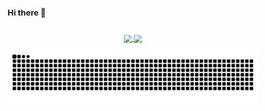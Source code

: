 ### Hi there 👋

<br/>
<div  align="center"> 
  <a href="https://github.com/hanielsouza">
  <img height="150em"   align="center" src="https://github-readme-stats.vercel.app/api?username=hanielsouza&show_icons=true&theme=jolly&include_all_commits=true&count_private=true"/>
  <img height="150em"  align="center" src="https://github-readme-stats.vercel.app/api/top-langs/?username=hanielsouza&&layout=compact&hide=shell&theme=jolly"/>

  ![Snake animation](https://github.com/hanielsouza/hanielsouza/blob/output/github-contribution-grid-snake.svg)

</div>
<!--
**hanielsouza/hanielsouza** is a ✨ _special_ ✨ repository because its `README.md` (this file) appears on your GitHub profile.

Here are some ideas to get you started:

- 🔭 I’m currently working on ...
- 🌱 I’m currently learning ...
- 👯 I’m looking to collaborate on ...
- 🤔 I’m looking for help with ...
- 💬 Ask me about ...
- 📫 How to reach me: ...
- 😄 Pronouns: ...
- ⚡ Fun fact: ...
-->

